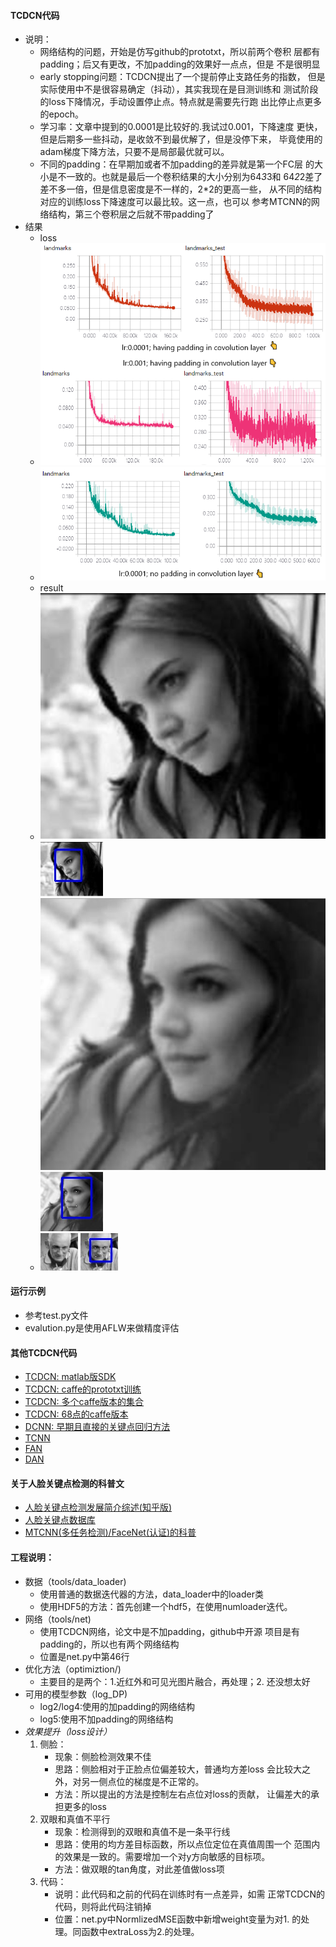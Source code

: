 #### TCDCN代码
- 说明：
    - 网络结构的问题，开始是仿写github的prototxt，所以前两个卷积
    层都有padding；后又有更改，不加padding的效果好一点点，但是
    不是很明显
    - early stopping问题：TCDCN提出了一个提前停止支路任务的指数，
    但是实际使用中不是很容易确定（抖动），其实我现在是目测训练和
    测试阶段的loss下降情况，手动设置停止点。特点就是需要先行跑
    出比停止点更多的epoch。
    - 学习率：文章中提到的0.0001是比较好的.我试过0.001，下降速度
    更快，但是后期多一些抖动，是收敛不到最优解了，但是没停下来，
    毕竟使用的adam梯度下降方法，只要不是局部最优就可以。
    - 不同的padding：在早期加或者不加padding的差异就是第一个FC层
    的大小是不一致的。也就是最后一个卷积结果的大小分别为64*3*3和
    64*2*2差了差不多一倍，但是信息密度是不一样的，2*2的更高一些，
    从不同的结构对应的训练loss下降速度可以最比较。这一点，也可以
    参考MTCNN的网络结构，第三个卷积层之后就不带padding了
- 结果
    - loss
    - ![loss of having padding](photo/result/a.png)
    - ![loss of no padding](photo/result/b.PNG)
    - result
    - ![2](photo/2.JPG)
    ![2.](photo/2_TCNN.jpg)
    ![3](photo/3.JPG)
    ![3.](photo/3_TCNN.jpg)
    - ![4](photo/4.JPG)
    ![4.](photo/4_TCNN.jpg)
#### 运行示例
 - 参考test.py文件
 - evalution.py是使用AFLW来做精度评估
#### 其他TCDCN代码
- [TCDCN: matlab版SDK]( https://github.com/zhzhanp/TCDCN-face-alignment.git)
- [TCDCN: caffe的prototxt训练](https://github.com/lsy17096535/face-landmark.git)
- [TCDCN: 多个caffe版本的集合](https://github.com/cooparation/VanillaCNN_faceLandmark)
- [TCDCN: 68点的caffe版本](https://github.com/cunjian/face_alignment)
- [DCNN: 早期且直接的关键点回归方法](https://github.com/luoyetx/deep-landmark)
- [TCNN](https://github.com/ishay2b/VanillaCNN)
- [FAN](https://github.com/1adrianb/face-alignment.git)
- [DAN](https://github.com/MarekKowalski/DeepAlignmentNetwork)

#### 关于人脸关键点检测的科普文
- [人脸关键点检测发展简介综述(知乎版)](https://zhuanlan.zhihu.com/p/42968117)
- [人脸关键点数据库](https://www.fengiling.com/blog/view/?id=644926)
- [MTCNN(多任务检测)/FaceNet(认证)的科普](https://juejin.im/entry/5b0e0d98f265da092d519b0a)

#### 工程说明：
- 数据（tools/data_loader)
    - 使用普通的数据迭代器的方法，data_loader中的loader类
    - 使用HDF5的方法：首先创建一个hdf5，在使用numloader迭代。
- 网络（tools/net)
    - 使用TCDCN网络，论文中是不加padding，github中开源
    项目是有padding的，所以也有两个网络结构
    - 位置是net.py中第46行
- 优化方法（optimiztion/)
    - 主要目的是两个：1.近红外和可见光图片融合，再处理；2.
    还没想太好
- 可用的模型参数（log_DP)
    - log2/log4:使用的加padding的网络结构
    - log5:使用不加padding的网络结构
- _效果提升（loss设计）_
    1. 侧脸：
        - 现象：侧脸检测效果不佳
        - 思路：侧脸相对于正脸点位偏差较大，普通均方差loss
        会比较大之外，对另一侧点位的梯度是不正常的。
        - 方法：所以提出的方法是控制左右点位对loss的贡献，
        让偏差大的承担更多的loss
    2. 双眼和真值不平行
        - 现象：检测得到的双眼和真值不是一条平行线
        - 思路：使用的均方差目标函数，所以点位定位在真值周围一个
        范围内的效果是一致的。需要增加一个对y方向敏感的目标项。
        - 方法：做双眼的tan角度，对此差值做loss项
    3. 代码：  
        - 说明：此代码和之前的代码在训练时有一点差异，如需
        正常TCDCN的代码，则将此代码注销掉
        - 位置：net.py中NormlizedMSE函数中新增weight变量为对1.
        的处理。同函数中extraLoss为2.的处理。